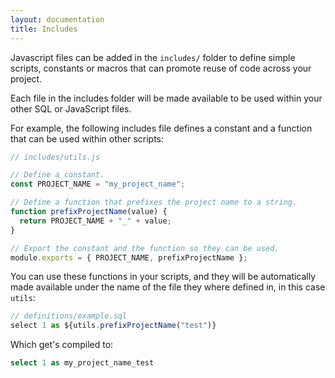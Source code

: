 ```yaml
---
layout: documentation
title: Includes
---
```


Javascript files can be added in the `includes/` folder to define simple scripts, constants or macros that can promote reuse of code across your project.

Each file in the includes folder will be made available to be used within your other SQL or JavaScript files.

For example, the following includes file defines a constant and a function that can be used within other scripts:

```js
// includes/utils.js

// Define a constant.
const PROJECT_NAME = "my_project_name";

// Define a function that prefixes the project name to a string.
function prefixProjectName(value) {
  return PROJECT_NAME + "_" + value;
}

// Export the constant and the function so they can be used.
module.exports = { PROJECT_NAME, prefixProjectName };
```

You can use these functions in your scripts, and they will be automatically made available under the name of the file they where defined in, in this case `utils`:

```js
// definitions/example.sql
select 1 as ${utils.prefixProjectName("test")}
```

Which get's compiled to:

```sql
select 1 as my_project_name_test
```
